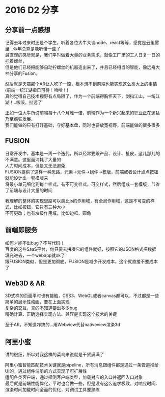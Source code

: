 # 2016 D2 分享

## 分享前一点感想

记得去年过来时还是个学生，听着各位大牛大谈node、react等等，感觉是云里雾里...今年总算是能听懂一些了    
最直观的感觉就是，我们平时做着大量的业务需求，就像工厂里的工人日复一日的拧着螺丝，    
但是他们已经把能够自动拧螺丝的机器造出来了，并且已经相当的智能，像远舟大神分享的Fusion。

然后就是天猫那个AR让人吃了一惊，根本想不到前端也能实现这么高大上的事情(前端一统江湖指日可待！哈哈！)   
真的觉得自己技术视野有点局限了，作为一个前端得胸怀天下，剑指江山，一统江湖！..咳咳，扯远了

正如一位大牛所说前端每十八个月难一倍，前端作为一个新兴起来的职业正在迅猛乃至疯狂发展。   
我们能做的只有打好基础，守好基本盘，同时也要放宽视野，前端能做的很多很多

## FUSION

日常开发中，基本是一周一个迭代，所以经常要跟产品、设计、扯皮，这儿那儿的不满意。这里面消耗了大量的   
人力时间成本，但是又无法避免    
FUSION提供了这样一种思路，元素->元件->组件->模版，前端或者设计点点按钮就能设计出一套模版来    
将最小单元细化到每个样式，有不可变样式，可变样式，然后组成一套模版，节省了前端与设计大量的时间

我理解的整体的实现思路可以类比js的作用域，有全局作用域，这是不可变的样式，比如按钮，它只有三种大小    
不可更改；也有块级作用域，比如边框、圆角

## 前端即服务

如何才能不出bug？不写代码！  
百度的这些SaaS平台，你只要去拼凑它的组件就好，按照它的JSON格式把数据填充进去，一个webapp就ok了   
跟FUSION类似，但是更加彻底，FUSION是减少开发成本，这个就直接不要成本了

## Web3D & AR

3D式样的页面平时也有接触，CSS3、WebGL或者canvas都可以，不过都是一些简单的展示性动画，要在上面实现   
复杂的交互，真的不知道要出多少bug    
精确计算、正确选择实现方法、兼容是实现这个技术的关键

至于AR，不知道咋搞的...用Webview代替nativeview渲染3d

## 阿里小蜜

讲的很细，所以对我这样的菜鸟来说就是干货满满了

阿里小蜜智能匹配技术关键就是pipeline，所有消息跟组件都是通过一条管道推给UI的，通过组件注册的方式实现了可扩展性   
适配各类客户端，通过探测客户端类型，加载对应的入口并返回入口对象    
最后就是前端性能优化，平时也会做一些，但是没有这么追求极致，对响应时间、渲染时间加载时间全面的优化，对调试工具要熟练


